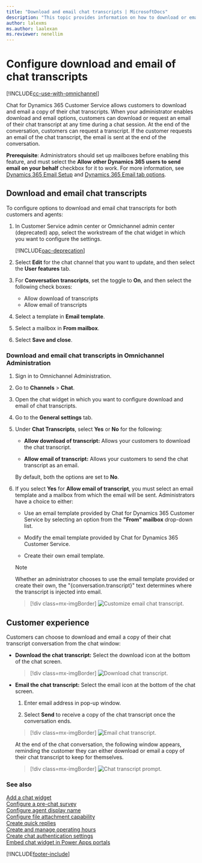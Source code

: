 ```yaml
---
title: "Download and email chat transcripts | MicrosoftDocs"
description: "This topic provides information on how to download or email chat transcripts in Dynamics 365 Customer Service."
author: lalexms
ms.author: laalexan
ms.reviewer: nenellim
---
```


# Configure download and email of chat transcripts

[!INCLUDE[cc-use-with-omnichannel](../../includes/cc-use-with-omnichannel.md)]

Chat for Dynamics 365 Customer Service allows customers to download and email a copy of their chat transcripts. When your administrator enables download and email options, customers can download or request an email of their chat transcript at any time during a chat session. At the end of the conversation, customers can request a transcript. If the customer requests an email of the chat transcript, the email is sent at the end of the conversation.

**Prerequisite**: Administrators should set up mailboxes before enabling this feature, and must select the **Allow other Dynamics 365 users to send email on your behalf** checkbox for it to work. For more information, see [Dynamics 365 Email Setup](https://support.microsoft.com/help/4020807/dynamics-365-e-mail-setup-configuration-and-dynamics-365-for-mobile-ho) and [Dynamics 365 Email tab options](/dynamics365/customerengagement/on-premises/basics/set-personal-options#email-tab-options).

## Download and email chat transcripts

To configure options to download and email chat transcripts for both customers and agents:

1. In Customer Service admin center or Omnichannel admin center (deprecated) app, select the workstream of the chat widget in which you want to configure the settings.

    [!INCLUDE[oac-deprecation](../../includes/oac-deprecation.md)]

2. Select **Edit** for the chat channel that you want to update, and then select the **User features** tab.

3. For **Conversation transcripts**, set the toggle to **On**, and then select the following check boxes:
   - Allow download of transcripts
   - Allow email of transcripts

4. Select a template in **Email template**.

5. Select a mailbox in **From mailbox**.

6. Select **Save and close**.

### Download and email chat transcripts in Omnichannel Administration

1. Sign in to Omnichannel Administration.

2. Go to **Channels** > **Chat**.

3. Open the chat widget in which you want to configure download and email of chat transcripts.

4. Go to the **General settings** tab.

5. Under **Chat Transcripts**, select **Yes** or **No** for the following:

   - **Allow download of transcript:** Allows your customers to download the chat transcript.

   - **Allow email of transcript:** Allows your customers to send the chat transcript as an email.

   By default, both the options are set to **No**.

6. If you select **Yes** for **Allow email of transcript**, you must select an email template and a mailbox from which the email will be sent. Administrators have a choice to either:

    - Use an email template provided by Chat for Dynamics 365 Customer Service by selecting an option from the **"From" mailbox** drop-down list.

    - Modify the email template provided by Chat for Dynamics 365 Customer Service.
    
    - Create their own email template.

    > [!NOTE] 
    > Whether an administrator chooses to use the email template provided or create their own, the "{conversation.transcript}" text determines where the transcript is injected into email.

    > [!div class=mx-imgBorder]
    > ![Customize email chat transcript.](../media/oc-chat-transcript-customize-email-transcript.png "Customize email chat transcript")

## Customer experience

Customers can choose to download and email a copy of their chat transcript conversation from the chat window: 

- **Download the chat transcript:** Select the download icon at the bottom of the chat screen. 

    > [!div class=mx-imgBorder]
    > ![Download chat transcript.](../media/oc-chat-transcript-download.png "Download chat transcript")

- **Email the chat transcript:** Select the email icon at the bottom of the chat screen.

    1. Enter email address in pop-up window.
        
    2. Select **Send** to receive a copy of the chat transcript once the conversation ends.

     > [!div class=mx-imgBorder]
     > ![Email chat transcript.](../media/oc-chat-transcript-email.png "Email chat transcript")

    At the end of the chat conversation, the following window appears, reminding the customer they can either download or email a copy of their chat transcript to keep for themselves.

    > [!div class=mx-imgBorder]
    > ![Chat transcript prompt.](../media/oc-chat-transcript-prompt-screen.png "Chat transcript prompt")


### See also

[Add a chat widget](add-chat-widget.md)<br>
[Configure a pre-chat survey](configure-pre-chat-survey.md) <br>
[Configure agent display name](agent-display-name.md)<br>
[Configure file attachment capability](configure-file-attachment.md)<br>
[Create quick replies](create-quick-replies.md) <br>
[Create and manage operating hours](create-operating-hours.md) <br>
[Create chat authentication settings](create-chat-auth-settings.md) <br> 
[Embed chat widget in Power Apps portals](embed-chat-widget-portal.md)


[!INCLUDE[footer-include](../../includes/footer-banner.md)]
